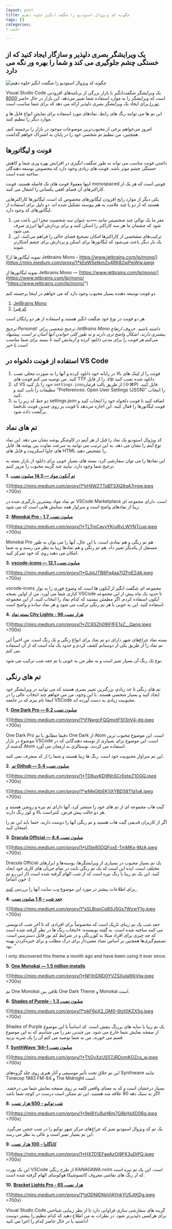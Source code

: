 ```yaml
---
layout: post
title: چگونه کد ویژوال استودیو را شگفت انگیز جلوه دهیم
tags: []
categories:
- علمی

---
```

## یک ویرایشگر بصری دلپذیر و سازگار ایجاد کنید که از خستگی چشم جلوگیری می کند و شما را بهره ور نگه می دارد

![چگونه کد ویژوال استودیو را شگفت انگیز جلوه دهیم](https://miro.medium.com/max/700/1*1OSztfdEBGYkFQqtXm4xQg.jpeg )

Visual Studio Code یک ویرایشگر شگفت‌انگیز با بازار بزرگی از برنامه‌های افزودنی است که ویرایشگر را به موارد استفاده شما تغییر می‌دهد. این بازار در حال حاضر [8000 تم را ](https://marketplace.visualstudio.com/search?target=VSCode&category=Themes&sortBy=Installs)برای ایجاد یک ویرایشگر بصری دلپذیر ارائه می دهد که برای شما مناسب است.

این تم ها می توانند رنگ های رابط، نمادهای مورد استفاده برای نمایش انواع فایل ها و موارد دیگر را تنظیم کنند.

امروز می‌خواهم برخی از محبوب‌ترین موضوعات موجود در بازار را برجسته کنم. همچنین، من تنظیم تم شخصی خود را در پایان به اشتراک خواهم گذاشت.

## فونت و لیگاتورها

داشتن فونت مناسب می تواند به طور شگفت انگیزی در افزایش بهره وری شما و کاهش خستگی چشم موثر باشد. فونت های زیادی وجود دارد که مخصوص توسعه دهندگان ساخته شده است.

اینها معمولا فونت های تک فاصله هستند. فونت monospaced فونتی است که هر یک از کاراکترهای آن فضای افقی یکسانی را اشغال می کنند.

یکی دیگر از موارد رایج افزودن لیگاتورهای مخصوص کد است. لیگاتورها کاراکترهایی هستند که از دو یا چند علامت به هم پیوسته تشکیل شده اند. دو دلیل برای استفاده از لیگاتورهای کد وجود دارد.

1. مغز ما یک توالی چند شخصیتی مانند `===`به عنوان سه شخصیت مجزا این باعث می شود که چشمان ما هر سه کاراکتر را اسکن کنند و برای پردازش آنها انرژی صرف می شود.
2. ترکیب‌های مشخصی از کاراکترها امکان تصحیح فضای خالی را فراهم می‌کنند، این یک بار دیگر باعث می‌شود که لیگاتورها برای اسکن و پردازش برای چشم آشکارتر شوند.

![نمونه لیگاتورها از Jetbrains Mono - https://www.jetbrains.com/lp/mono/](https://miro.medium.com/proxy/1*kEeW5etkmZy4RK82wPejWw.jpeg)

نمونه لیگاتورها از Jetbrains Mono — [https://www.jetbrains.com/lp/mono/](https://www.jetbrains.com/lp/mono/ "https://www.jetbrains.com/lp/mono/")

دو فونت توسعه دهنده بسیار محبوب وجود دارد که می خواهم در اینجا برجسته کنم

1. [JetBrains Mono](https://www.jetbrains.com/lp/mono/)
2. [کد فیرا](https://github.com/tonsky/FiraCode)

هر دو فونت در نوع خود شگفت انگیز هستند و استفاده از هر دو رایگان است.

_ترجیح PersonaI: ترجیح شخصی برای JetBrains Mono داشته باشید. حروف ارتفاع بیشتری دارند، اشکال واضح تری دارند و به طور کلی خواندن آنها آسان تر است. پیشنهاد می‌کنم هر فونت را برای مدتی دانلود کرده و آزمایش کنید تا ببینید برای شما مناسب است یا خیر._

## استفاده از فونت دلخواه در VS Code

1. فونت را از لینک های بالا در رایانه خود دانلود کرده و آنها را به صورت محلی نصب کنید. من توصیه می کنم فونت های TTF را از فایل .zip دانلود شده نصب کنید.
2. کد VS خود را باز کنید `settings.json`از طریق پالت فرمان (⇧⌘P) فایل کنید. تنظیمات را تایپ کنید و "Preferences: Open User Settings (JSON)" را انتخاب کنید.
3. دو خط کد زیر را به settings.json اضافه کنید تا فونت دلخواه خود را انتخاب کنید و فونت لیگاتورها را فعال کنید. این اجازه می‌دهد تا فونت بر روی چندین فونت تک‌فضا برگشت داده شود.

## تم های نماد

کد ویژوال استودیو یک نماد را قبل از هر آیتم در کاوشگر پوشه نشان می دهد. این نماد نوع آیتم را نشان می دهد. به این ترتیب می توانید به سرعت تفاوت بین پوشه ها، فایل های جاوا اسکریپت و فایل های HTML را تشخیص دهید.

این نمادها را می توان سفارشی کرد، بسته های بسیار خوبی برای دانلود از بازار بسته به ترجیح شما وجود دارد. بیایید چند گزینه محبوب را مرور کنیم.

**1.** [**تم آیکون مواد — 14.5 میلیون نصب**](https://marketplace.visualstudio.com/items?itemName=PKief.material-icon-theme)

![](https://miro.medium.com/proxy/1*kHlIWZTTqBTSXQ9qA7rrgw.jpeg =700x)

تم نماد مواد بیشترین بارگیری شده در VSCode Marketplace است. دارای مجموعه ای زیبا از نمادهای واضح است و سزاوار همه ستایش هایی است که می شود.

**2.** [**Monokai Pro - 1.7 میلیون نصب**](https://marketplace.visualstudio.com/items?itemName=monokai.theme-monokai-pro-vscode)

![](https://miro.medium.com/proxy/1*TLTmCavyYKruRvLWYNTcug.jpeg =700x)

Monokai Pro هم تم رنگی و هم نمادی است. با این حال، آنها را می توان به طور مستقل از یکدیگر تغییر داد. هم تم رنگی و هم نمادها زیبا به نظر می رسند و به شما امکان می دهند روی کد خود تمرکز کنید.

**3.** [**vscode-icons — 12.1 میلیون نصب**](https://marketplace.visualstudio.com/items?itemName=vscode-icons-team.vscode-icons)

![](https://miro.medium.com/proxy/1*GJpIJTB8Fq4aa7tZFnEZdA.jpeg =700x)

vscode-icons مجموعه ای شگفت انگیز از آیکون ها است که وضوح فوری را به نوار کناری شما می آورد. من از اولین نسخه VSCode تا حدود یک ماه پیش از این مجموعه آیکون استفاده کردم. اگر مطمئن نیستید که کدام نماد را انتخاب کنید، از این مجموعه استفاده کنید. این به خوبی با هر تم رنگی ترکیب می شود و هر نماد ساده و واضح است.

**4.** [**بسته نماد City Lights - 96 هزار نصب**](https://marketplace.visualstudio.com/items?itemName=Yummygum.city-lights-icon-vsc)

![](https://miro.medium.com/proxy/1*ZC8SZh09IFfFE1sZ__Qang.jpeg =700x)

بسته نماد چراغ‌های شهر دارای دو تم نماد برای انواع رنگی و تک رنگ است. من اخیراً این تم نماد را از طریق یکی از دوستانم کشف کردم و حدود یک ماه است که از آن استفاده می کنم.  
  
نوع تک رنگ آن بسیار تمیز است و به نظر من به خوبی با تم جغد شب ترکیب می شود.

## تم های رنگی

تم های رنگی تا حد زیادی بزرگترین تغییر بصری هستند که می توانید در ویرایشگر خود ایجاد کنید و بسیار شخصی هستند. با این وجود، من می خواهم چند انتخاب عالی را در اینجا نام ببرم که در جامعه VSCode محبوبیت زیادی به دست آورده اند.

**1.** [**One Dark Pro — 6.2 میلیون نصب**](https://marketplace.visualstudio.com/items?itemName=zhuangtongfa.Material-theme)

![](https://miro.medium.com/proxy/1*iFNwgcFQQmxtFSf3nV4-dg.jpeg =700x)

One Dark Pro دقیقا مطابق با تم One Dark از Atom است. این موضوع محبوب ترین موضوع در بازار VSCode است. این موضوع برای بسیاری از توسعه دهندگانی که در گذشته از Atom استفاده می کردند، نوستالژی به ارمغان می آورد.

این تم سزاوار محبوبیت خود است. رنگ ها زیبا هستند و شما را از کد منحرف نمی کنند.

**2.** [**تم Github — 5.4 میلیون نصب**](https://marketplace.visualstudio.com/items?itemName=GitHub.github-vscode-theme)

![](https://miro.medium.com/proxy/1*TD6uvKD9NhSCrEpteZ1OGQ.jpeg =700x)

![](https://miro.medium.com/proxy/1*wMeGtbEK1jXYBD58Tfa1vA.jpeg =700x)

گیت هاب مجموعه ای از تم های خود را منتشر کرد. آنها دارای تم تیره و روشن هستند و هر دو حالت پیش فرض، کنتراست بالا و کور رنگ دارند.

اگر از کاربران قدیمی گیت هاب هستید و تم رنگی آنها را دوست دارید، حتما باید این تم را امتحان کنید.

**3.** [**Dracula Official — 4.4 میلیون نصب**](https://marketplace.visualstudio.com/items?itemName=dracula-theme.theme-dracula)

![](https://miro.medium.com/proxy/1*USIe80DQFoxE-TmMKx-MzA.jpeg =700x)

Dracula Official یک تم بسیار محبوب در بسیاری از ویرایشگرها، پوسته‌ها و ابزارهای مختلف است. ایده این است که یک تم رنگی ثابت در تمام جریان های کاری خود ایجاد کنید. این یک تم زیبا با رنگ تیره است که از شب الهام گرفته شده است (از این رو تم خون آشام) :)

برای اطلاعات بیشتر در مورد این موضوع وب سایت آنها را بررسی [کنید ](https://draculatheme.com/).

**4.** [**جغد شب - 1.6 میلیون نصب**](https://marketplace.visualstudio.com/items?itemName=sdras.night-owl)

![](https://miro.medium.com/proxy/1*sSLBispCqBSJ5Gx7WzwY1g.jpeg =700x)

جغد شب یک تم زیبای تاریک است که مخصوصاً برای افرادی که تا آخر شب کدنویسی می کنند ساخته شده است. به گفته نویسنده: «انتخاب رنگ ها در نظر گرفته شده است که چه چیزی برای افراد مبتلا به کوررنگی و در شرایط کم نور قابل دسترسی است. تصمیم‌گیری‌ها همچنین بر اساس تضاد معنی‌دار برای درک مطلب و برای خیره‌کردن بهینه بود. _”_

I only discovered this theme a month ago and have been using it ever since.

**5.** [**One Monokai — 1.5 million installs**](https://marketplace.visualstudio.com/items?itemName=azemoh.one-monokai)

![](https://miro.medium.com/proxy/1*NFlhIDRD0YVZSXuIaWkVjw.jpeg =700x)

تم One Monokai تلاقی بین One Dark Theme و Monokai است.

**6.** [**Shades of Purple - 1.3 میلیون نصب**](https://marketplace.visualstudio.com/items?itemName=ahmadawais.shades-of-purple)

![](https://miro.medium.com/proxy/1*pkF6pX2_GM0-6tzt0KZX5g.jpeg =700x)

Shades of Purple یک تم زیبا با سایه های پررنگ بنفش است. کد اساساً با این موضوع از صفحه نمایش شما خارج می شود. من چندین نفر را می شناسم که به این موضوع قسم می خورند. من به شما توصیه می کنم آن را یک ضربه بزنید.

**7.** [**SynthWave '84–1 میلیون نصب**](https://marketplace.visualstudio.com/items?itemName=RobbOwen.synthwave-vscode)

![](https://miro.medium.com/proxy/1*ThDvXzUS57JRDomKOZcs_w.jpeg =700x)

این تم خلاق تحت تأثیر موسیقی و آثار هنری روی جلد گروه‌های Synthwave مانند Timecop 1983 FM-84 و The Midnight است.

بسیار درخشان است و کد به معنای واقعی کلمه بر روی صفحه نمایش شما می درخشد. اگر به سبک دهه 80 علاقه مند هستید، این تم ممکن است درست در کوچه شما باشد!

**8.** [**شب توکیو - 650 هزار نصب**](https://marketplace.visualstudio.com/items?itemName=enkia.tokyo-night)

![](https://miro.medium.com/proxy/1*9el8Yu9uH6m7G8kHsXD06g.jpeg =700x)

یک تم کد ویژوال استودیو تمیز که چراغ‌های مرکز شهر توکیو را در شب جشن می‌گیرد. این تم بسیار تمیز است و عالی به نظر می رسد.

**9.** [**کاناگاوا - 100 هزار نصب**](https://marketplace.visualstudio.com/items?itemName=qufiwefefwoyn.kanagawa)

![](https://miro.medium.com/proxy/1*HX7D1EFaeAzOj9FK3uDjPQ.jpeg =700x)

این یک پورت VSCode از طرح رنگی KANAGAWA.nvim است. این یک تم تیره است که از رنگ های نقاشی معروف کاتسوشیکا هوکوسای الهام گرفته شده است.

**10.** [**Bracket Lights Pro - 65 هزار نصب**](https://marketplace.visualstudio.com/items?itemName=fehey.brackets-light-pro)

![](https://miro.medium.com/proxy/1*gODNIDNpVlAYnkYU5JtKDg.jpeg =700x)

Visual Studio Code گزینه های سفارشی سازی فراوانی دارد تا از نظر زیبایی شناختی برای هرکسی دلپذیرتر شود. در نظرات به من اطلاع دهید که کدام تنظیم را بیشتر دوست داشتید یا در حال حاضر کدام را اجرا می کنید!